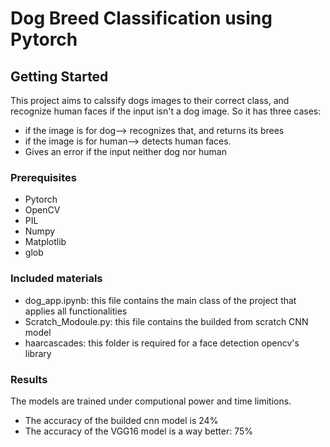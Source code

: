 # Dog Breed Classification using Pytorch

## Getting Started
This project aims to calssify dogs images to their correct class, and recognize human faces if the input isn't a dog image. So it has three cases: 
- if the image is for dog--> recognizes that, and returns its brees
- if the image is for human--> detects human faces.
- Gives an error if the input neither dog nor human

### Prerequisites
- Pytorch
- OpenCV
- PIL
- Numpy
- Matplotlib
- glob

### Included materials
- dog_app.ipynb: this file contains the main class of the project that applies all functionalities 
- Scratch_Modoule.py: this file contains the builded from scratch CNN model
- haarcascades: this folder is required for a face detection opencv's library

### Results
The models are trained under computional power and time limitions.
- The accuracy of the builded cnn model is 24%
- The accuracy of the VGG16 model is a way better: 75%
